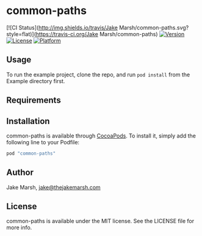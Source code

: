 # common-paths

[![CI Status](http://img.shields.io/travis/Jake Marsh/common-paths.svg?style=flat)](https://travis-ci.org/Jake Marsh/common-paths)
[![Version](https://img.shields.io/cocoapods/v/common-paths.svg?style=flat)](http://cocoapods.org/pods/common-paths)
[![License](https://img.shields.io/cocoapods/l/common-paths.svg?style=flat)](http://cocoapods.org/pods/common-paths)
[![Platform](https://img.shields.io/cocoapods/p/common-paths.svg?style=flat)](http://cocoapods.org/pods/common-paths)

## Usage

To run the example project, clone the repo, and run `pod install` from the Example directory first.

## Requirements

## Installation

common-paths is available through [CocoaPods](http://cocoapods.org). To install
it, simply add the following line to your Podfile:

```ruby
pod "common-paths"
```

## Author

Jake Marsh, jake@thejakemarsh.com

## License

common-paths is available under the MIT license. See the LICENSE file for more info.
